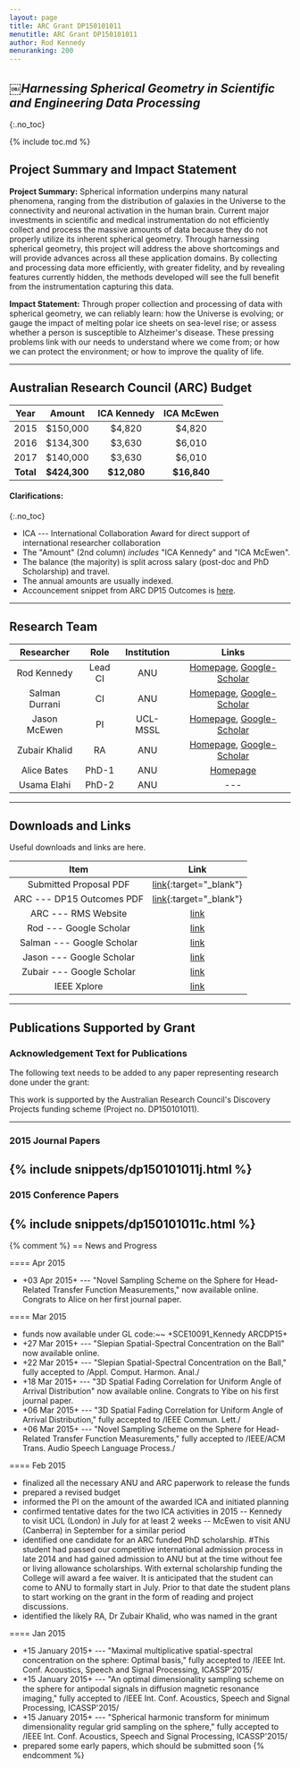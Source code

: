 ```yaml
---
layout: page
title: ARC Grant DP150101011
menutitle: ARC Grant DP150101011
author: Rod Kennedy
menuranking: 200
---
```


## *￼Harnessing Spherical Geometry in Scientific and Engineering Data Processing*
{:.no_toc}

{% include toc.md %}

## Project Summary and Impact Statement

**Project Summary:** Spherical information underpins many natural phenomena, ranging from the distribution of galaxies in the Universe to the connectivity and neuronal activation in the human brain. Current major investments in scientific and medical instrumentation do not efficiently collect and process the massive amounts of data because they do not properly utilize its inherent spherical geometry.  Through harnessing spherical geometry, this project will address the above shortcomings and will provide advances across all these application domains. By collecting and processing data more efficiently, with greater fidelity, and by revealing features currently hidden, the methods developed will see the full benefit from the instrumentation capturing this data.

**Impact Statement:** Through proper collection and processing of data with spherical geometry, we can reliably learn: how the Universe is evolving; or gauge the impact of melting polar ice sheets on sea-level rise; or assess whether a person is susceptible to Alzheimer's disease. These pressing problems link with our needs to understand where we come from; or how we can protect the environment; or how to improve the quality of life.

---

## Australian Research Council (ARC) Budget

<div class="wide-block" markdown="block">

Year | Amount | ICA Kennedy | ICA McEwen
:-: | :-: | :-: | :-:
2015 | $150,000 | $4,820 | $4,820
2016 | $134,300 | $3,630 | $6,010
2017 | $140,000 | $3,630 | $6,010
**Total** | **$424,300** | **$12,080** | **$16,840**

</div>

#### Clarifications:
{:.no_toc}

- ICA --- International Collaboration Award for direct support of international researcher collaboration
- The "Amount" (2nd column) *includes* "ICA Kennedy" and "ICA McEwen".
- The balance (the majority) is split across salary (post-doc and PhD Scholarship) and travel.
- The annual amounts are usually indexed.
- Accouncement snippet from ARC DP15 Outcomes is [here](images/dp-summary.jpg).

---

## Research Team

<div class="wide-block" markdown="block">

Researcher | Role | Institution | Links
:-: | :-: | :-: | :-:
Rod Kennedy | Lead CI | ANU | [Homepage][rod-home], [Google-Scholar][rod-gs]
Salman Durrani | CI | ANU | [Homepage][salman-home], [Google-Scholar][salman-gs]
Jason McEwen | PI | UCL-MSSL | [Homepage][jason-home], [Google-Scholar][jason-gs]
Zubair Khalid | RA | ANU | [Homepage][zubair-home], [Google-Scholar][zubair-gs]
Alice Bates | PhD-1 | ANU | [Homepage][alice-home]
Usama Elahi | PhD-2 | ANU | ---

</div>

[rod-home]: http://users.cecs.anu.edu.au/~rod/
[rod-gs]: http://scholar.google.com.au/citations?user=oAcqc0MAAAAJ&view_op=list_works&pagesize=100
[salman-home]: http://users.cecs.anu.edu.au/~Salman.Durrani/
[salman-gs]: http://scholar.google.com.au/citations?user=_stHeQMAAAAJ&view_op=list_works&pagesize=100
[jason-home]: http://www.jasonmcewen.org/
[jason-gs]: https://scholar.google.com.au/citations?user=V19kdRg7j1YC&view_op=list_works&pagesize=100
[zubair-home]: http://www.zubairkhalid.org
[zubair-gs]: http://scholar.google.com.au/citations?user=by5tc-oAAAAJ&view_op=list_works&pagesize=100
[alice-home]: http://people.cecs.anu.edu.au/user/5215

---

## Downloads and Links

Useful downloads and links are here.

<div class="wide-block" markdown="block">

Item | Link
:-: | :-:
Submitted Proposal PDF | [link][final]{:target="\_blank"}
ARC --- DP15 Outcomes PDF | [link][outcomes]{:target="\_blank"}
ARC --- RMS Website | [link][arc-rms]
Rod --- Google Scholar | [link][rod-gs]
Salman --- Google Scholar | [link][salman-gs]
Jason --- Google Scholar | [link][jason-gs]
Zubair --- Google Scholar | [link][zubair-gs]
IEEE Xplore | [link](http://ieeexplore.ieee.org/)

</div>

[arc-rms]: https://rms.arc.gov.au/
[final]: assets/DP150101011-Final.pdf
[outcomes]: http://www.arc.gov.au/sites/default/files/filedepot/Public/NCGP/DP15/DP15_Listing_by_State_and_Org.pdf

---

## Publications Supported by Grant

### Acknowledgement Text for Publications

The following text needs to be added to any paper representing research done under the grant:

>
This work is supported by the Australian Research Council's Discovery Projects funding scheme (Project no. DP150101011).

---

### 2015 Journal Papers

{% include snippets/dp150101011j.html %}
---

### 2015 Conference Papers

{% include snippets/dp150101011c.html %}
---

{% comment %}
== News and Progress

==== Apr 2015
- +03 Apr 2015+ --- "Novel Sampling Scheme on the Sphere for Head-Related Transfer Function Measurements," now available online.  Congrats to Alice on her first journal paper.

==== Mar 2015
- funds now available under GL code:~~ +SCE10091_Kennedy ARCDP15+
- +27 Mar 2015+ --- "Slepian Spatial-Spectral Concentration on the Ball" now available online.
- +22 Mar 2015+ --- "Slepian Spatial-Spectral Concentration on the Ball," fully accepted to /Appl. Comput. Harmon. Anal./
- +18 Mar 2015+ --- "3D Spatial Fading Correlation for Uniform Angle of Arrival Distribution" now available online.  Congrats to Yibe on his first journal paper.
- +06 Mar 2015+ --- "3D Spatial Fading Correlation for Uniform Angle of Arrival Distribution," fully accepted to /IEEE Commun. Lett./
- +06 Mar 2015+ --- "Novel Sampling Scheme on the Sphere for Head-Related Transfer Function Measurements," fully accepted to /IEEE\/ACM Trans. Audio Speech Language Process./

==== Feb 2015
- finalized all the necessary ANU and ARC paperwork to release the funds
- prepared a revised budget
- informed the PI on the amount of the awarded ICA and initiated planning
- confirmed tentative dates for the two ICA activities in 2015
-- Kennedy to visit UCL (London) in July for at least 2 weeks
-- McEwen to visit ANU (Canberra) in September for a similar period
- identified one candidate for an ARC funded PhD scholarship. #This student had passed our competitive international admission process in late 2014 and had gained admission to ANU but at the time without fee or living allowance scholarships. With external scholarship funding the College will award a fee waiver. It is anticipated that the student can come to ANU to formally start in July. Prior to that date the student plans to start working on the grant in the form of reading and project discussions.
- identified the likely RA, Dr Zubair Khalid, who was named in the grant

==== Jan 2015
- +15 January 2015+ --- "Maximal multiplicative spatial-spectral concentration on the sphere: Optimal basis," fully accepted to /IEEE Int. Conf. Acoustics, Speech and Signal Processing, ICASSP'2015/
- +15 January 2015+ --- "An optimal dimensionality sampling scheme on the sphere for antipodal signals in diffusion magnetic resonance imaging," fully accepted to /IEEE Int. Conf. Acoustics, Speech and Signal Processing, ICASSP'2015/
- +15 January 2015+ --- "Spherical harmonic transform for minimum dimensionality regular grid sampling on the sphere," fully accepted to /IEEE Int. Conf. Acoustics, Speech and Signal Processing, ICASSP'2015/
- prepared some early papers, which should be submitted soon
{% endcomment %}
